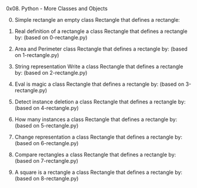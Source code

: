 0x08. Python - More Classes and Objects

0. Simple rectangle
an empty class Rectangle that defines a rectangle:

1. Real definition of a rectangle
a class Rectangle that defines a rectangle by: (based on 0-rectangle.py)

2. Area and Perimeter
 class Rectangle that defines a rectangle by: (based on 1-rectangle.py)

3. String representation
Write a class Rectangle that defines a rectangle by: (based on 2-rectangle.py)

4. Eval is magic
a class Rectangle that defines a rectangle by: (based on 3-rectangle.py)

5. Detect instance deletion
a class Rectangle that defines a rectangle by: (based on 4-rectangle.py)

6. How many instances
a class Rectangle that defines a rectangle by: (based on 5-rectangle.py)

7. Change representation
a class Rectangle that defines a rectangle by: (based on 6-rectangle.py)

8. Compare rectangles
a class Rectangle that defines a rectangle by: (based on 7-rectangle.py)

9. A square is a rectangle
a class Rectangle that defines a rectangle by: (based on 8-rectangle.py)